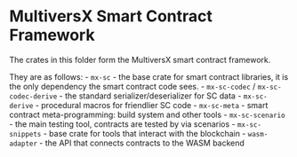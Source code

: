 # MultiversX Smart Contract Framework

The crates in this folder form the MultiversX smart contract framework.

They are as follows:
    - `mx-sc` - the base crate for smart contract libraries, it is the only dependency the smart contract code sees.
    - `mx-sc-codec` / `mx-sc-codec-derive` - the standard serializer/deserializer for SC data
    - `mx-sc-derive` - procedural macros for friendlier SC code
    - `mx-sc-meta` - smart contract meta-programming: build system and other tools
    - `mx-sc-scenario` - the main testing tool, contracts are tested by via scenarios
    - `mx-sc-snippets` - base crate for tools that interact with the blockchain
    - `wasm-adapter` - the API that connects contracts to the WASM backend
